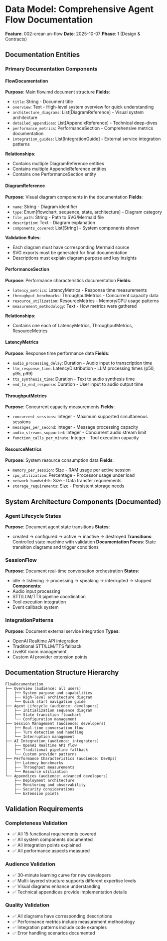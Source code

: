 # Data Model: Comprehensive Agent Flow Documentation

**Feature**: 002-crear-un-flow
**Date**: 2025-10-07
**Phase**: 1 (Design & Contracts)

## Documentation Entities

### Primary Documentation Components

#### FlowDocumentation
**Purpose**: Main flow.md document structure
**Fields**:
- `title`: String - Document title
- `overview`: Text - High-level system overview for quick understanding
- `architecture_diagrams`: List[DiagramReference] - Visual system architecture
- `detailed_appendices`: List[AppendixReference] - Technical deep-dives
- `performance_metrics`: PerformanceSection - Comprehensive metrics documentation
- `integration_guides`: List[IntegrationGuide] - External service integration patterns

**Relationships**:
- Contains multiple DiagramReference entities
- Contains multiple AppendixReference entities
- Contains one PerformanceSection entity

#### DiagramReference
**Purpose**: Visual diagram components in the documentation
**Fields**:
- `name`: String - Diagram identifier
- `type`: Enum[flowchart, sequence, state, architecture] - Diagram category
- `file_path`: String - Path to SVG/Mermaid file
- `description`: Text - Diagram explanation
- `components_covered`: List[String] - System components shown

**Validation Rules**:
- Each diagram must have corresponding Mermaid source
- SVG exports must be generated for final documentation
- Descriptions must explain diagram purpose and key insights

#### PerformanceSection
**Purpose**: Performance characteristics documentation
**Fields**:
- `latency_metrics`: LatencyMetrics - Response time measurements
- `throughput_benchmarks`: ThroughputMetrics - Concurrent capacity data
- `resource_utilization`: ResourceMetrics - Memory/CPU usage patterns
- `measurement_methodology`: Text - How metrics were gathered

**Relationships**:
- Contains one each of LatencyMetrics, ThroughputMetrics, ResourceMetrics

#### LatencyMetrics
**Purpose**: Response time performance data
**Fields**:
- `audio_processing_delay`: Duration - Audio input to transcription time
- `llm_response_time`: LatencyDistribution - LLM processing times (p50, p95, p99)
- `tts_synthesis_time`: Duration - Text to audio synthesis time
- `end_to_end_response`: Duration - User input to audio output time

#### ThroughputMetrics
**Purpose**: Concurrent capacity measurements
**Fields**:
- `concurrent_sessions`: Integer - Maximum supported simultaneous sessions
- `messages_per_second`: Integer - Message processing capacity
- `audio_streams_supported`: Integer - Concurrent audio stream limit
- `function_calls_per_minute`: Integer - Tool execution capacity

#### ResourceMetrics
**Purpose**: System resource consumption data
**Fields**:
- `memory_per_session`: Size - RAM usage per active session
- `cpu_utilization`: Percentage - Processor usage under load
- `network_bandwidth`: Size - Data transfer requirements
- `storage_requirements`: Size - Persistent storage needs

## System Architecture Components (Documented)

### Agent Lifecycle States
**Purpose**: Document agent state transitions
**States**:
- created → configured → active → inactive → destroyed
**Transitions**: Controlled state machine with validation
**Documentation Focus**: State transition diagrams and trigger conditions

### SessionFlow
**Purpose**: Document real-time conversation orchestration
**States**:
- idle → listening → processing → speaking → interrupted → stopped
**Components**:
- Audio input processing
- STT/LLM/TTS pipeline coordination
- Tool execution integration
- Event callback system

### IntegrationPatterns
**Purpose**: Document external service integration
**Types**:
- OpenAI Realtime API integration
- Traditional STT/LLM/TTS fallback
- LiveKit room management
- Custom AI provider extension points

## Documentation Structure Hierarchy

```
FlowDocumentation
├── Overview (audience: all users)
│   ├── System purpose and capabilities
│   ├── High-level architecture diagram
│   └── Quick start navigation guide
├── Agent Lifecycle (audience: developers)
│   ├── Initialization sequence diagram
│   ├── State transition flowchart
│   └── Configuration management
├── Session Management (audience: developers)
│   ├── Real-time conversation flow
│   ├── Turn detection and handling
│   └── Interruption management
├── AI Integration (audience: integrators)
│   ├── OpenAI Realtime API flow
│   ├── Traditional pipeline fallback
│   └── Custom provider patterns
├── Performance Characteristics (audience: DevOps)
│   ├── Latency benchmarks
│   ├── Throughput measurements
│   └── Resource utilization
└── Appendices (audience: advanced developers)
    ├── Deployment architecture
    ├── Monitoring and observability
    ├── Security considerations
    └── Extension points
```

## Validation Requirements

### Completeness Validation
- ✅ All 15 functional requirements covered
- ✅ All system components documented
- ✅ All integration points explained
- ✅ All performance aspects measured

### Audience Validation
- ✅ 30-minute learning curve for new developers
- ✅ Multi-layered structure supports different expertise levels
- ✅ Visual diagrams enhance understanding
- ✅ Technical appendices provide implementation details

### Quality Validation
- ✅ All diagrams have corresponding descriptions
- ✅ Performance metrics include measurement methodology
- ✅ Integration patterns include code examples
- ✅ Error handling scenarios documented